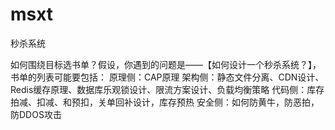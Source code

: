 # msxt
秒杀系统


如何围绕目标选书单？假设，你遇到的问题是——【如何设计一个秒杀系统？】，书单的列表可能要包括：
原理侧：CAP原理
架构侧：静态文件分离、CDN设计、Redis缓存原理、数据库乐观锁设计、限流方案设计、负载均衡策略
代码侧：库存拍减、扣减、和预扣，关单回补设计，库存预热
安全侧：如何防黄牛，防恶拍，防DDOS攻击
